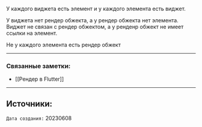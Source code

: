 У каждого виджета есть элемент и у каждого элемента есть виджет.

У виджета нет рендер обжекта, а у рендер обжекта нет элемента. Виджет не связан с рендер обжектом, а у ренденр обжект не имеет ссылки на элемент.

Не у каждого элемента есть рендер обжект

---
### Связанные заметки:
- [[Рендер в Flutter]]

---
**Источники**: 
- 

`Дата создания:` 20230608